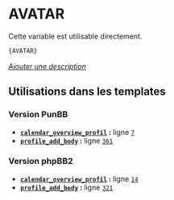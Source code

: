 # AVATAR


Cette variable est utilisable directement.

```html
{AVATAR}
```

[*Ajouter une description*](https://fa-tvars.appspot.com/var/AVATAR)

## Utilisations dans les templates

### Version PunBB
* __[`calendar_overview_profil`](../tpl/var/punbb/calendar_overview_profil.md#readme) :__ ligne [`7`](../tpl/src/punbb/calendar_overview_profil.tpl#L7)
* __[`profile_add_body`](../tpl/var/punbb/profile_add_body.md#readme) :__ ligne [`361`](../tpl/src/punbb/profile_add_body.tpl#L361)

### Version phpBB2
* __[`calendar_overview_profil`](../tpl/var/subsilver/calendar_overview_profil.md#readme) :__ ligne [`14`](../tpl/src/subsilver/calendar_overview_profil.tpl#L14)
* __[`profile_add_body`](../tpl/var/subsilver/profile_add_body.md#readme) :__ ligne [`321`](../tpl/src/subsilver/profile_add_body.tpl#L321)